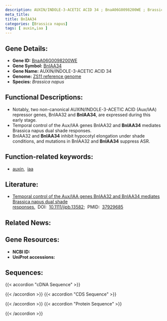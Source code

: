 ```yaml
---
description: AUXIN/INDOLE-3-ACETIC ACID 34 ; BnaA06G0098200WE ; Brassica napus
meta_title:
title: BnIAA34
categories: [Brassica napus]
tags: [ auxin,iaa ]
---
```


## Gene Details:
- **Gene ID:**	[BnaA06G0098200WE]()
- **Gene Symbol:** <u>BnIAA34</u>
- **Gene Name:** AUXIN/INDOLE-3-ACETIC ACID 34
- **Genome:** [ZS11 reference genome]()
- **Species:** *Brassica napus*

## Functional Descriptions:
   - Notably, two non-canonical AUXIN/INDOLE-3-ACETIC ACID (Aux/IAA) repressor genes, BnIAA32 and **BnIAA34**, are expressed during this early stage.
   - Temporal control of the Aux/IAA genes BnIAA32 and **BnIAA34** mediates Brassica napus dual shade responses.
   - BnIAA32 and **BnIAA34** inhibit hypocotyl elongation under shade conditions, and mutations in BnIAA32 and **BnIAA34** suppress ASR.

## Function-related keywords:
   - [auxin](/tags/auxin/),&nbsp;&nbsp;[iaa](/tags/iaa/)

## Literature:
   - [Temporal control of the Aux/IAA genes BnIAA32 and BnIAA34 mediates Brassica napus dual shade responses.]( https://onlinelibrary.wiley.com/doi/10.1111/jipb.13582)&nbsp;&nbsp;DOI:&nbsp;&nbsp;[10.1111/jipb.13582](https://onlinelibrary.wiley.com/doi/10.1111/jipb.13582);&nbsp;&nbsp;PMID:&nbsp;&nbsp;[37929685](https://pubmed.ncbi.nlm.nih.gov/37929685/)

## Related News:

## Gene Resources:
- **NCBI ID:**  [](https://www.ncbi.nlm.nih.gov/gene/?term=)
- **UniProt accessions:** [](https://www.uniprot.org/uniprotkb//entry)



## Sequences:
{{< accordion "cDNA Sequence" >}}

{{< /accordion >}}
{{< accordion "CDS Sequence" >}}

{{< /accordion >}}
{{< accordion "Protein Sequence" >}}

{{< /accordion >}}
